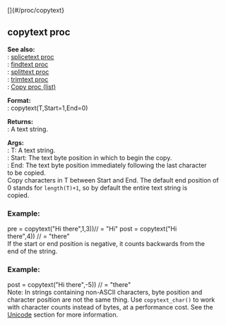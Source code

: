 []{#/proc/copytext}    
## copytext proc    
**See also:**    
:   [splicetext proc](/ref/proc/splicetext/splicetext.md)    
:   [findtext proc](/ref/proc/findtext/findtext.md)    
:   [splittext proc](/ref/proc/splittext/splittext.md)    
:   [trimtext proc](/ref/proc/trimtext/trimtext.md)    
:   [Copy proc (list)](/ref/list/proc/Copy/Copy.md)    
<!-- -->    
**Format:**    
:   copytext(T,Start=1,End=0)    
<!-- -->    
**Returns:**    
:   A text string.    
<!-- -->    
**Args:**    
:   T: A text string.    
:   Start: The text byte position in which to begin the copy.    
:   End: The text byte position immediately following the last character    
    to be copied.    
Copy characters in T between Start and End. The default end position of    
0 stands for `length(T)+1`, so by default the entire text string is    
copied.    
### Example:    
pre = copytext(\"Hi there\",1,3))// = \"Hi\" post = copytext(\"Hi    
there\",4)) // = \"there\"    
If the start or end position is negative, it counts backwards from the    
end of the string.    
### Example:    
post = copytext(\"Hi there\",-5)) // = \"there\"    
Note: In strings containing non-ASCII characters, byte position and    
character position are not the same thing. Use `copytext_char()` to work    
with character counts instead of bytes, at a performance cost. See the    
[Unicode](/ref/%7Bnotes%7D/Unicode/Unicode.md) section for more information.  